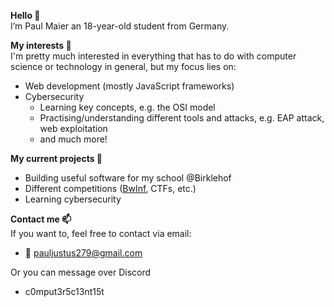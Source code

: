 <b>Hello 👋</b><br>
I’m Paul Maier an 18-year-old student from Germany.

<b>My interests 👀</b><br>
I'm pretty much interested in everything that has to do with computer science or technology in general, but my focus lies on:
- Web development (mostly JavaScript frameworks)
- Cybersecurity
  - Learning key concepts, e.g. the OSI model
  - Practising/understanding different tools and attacks, e.g. EAP attack, web exploitation
  - and much more!

<b>My current projects 🌱</b><br>
- Building useful software for my school @Birklehof
- Different competitions ([BwInf](https://bwinf.de/bundeswettbewerb/), CTFs, etc.)
- Learning cybersecurity

<b>Contact me 📫</b><br>
If you want to, feel free to contact via email:
- 📧 pauljustus279@gmail.com

Or you can message over Discord
- c0mput3r5c13nt15t
